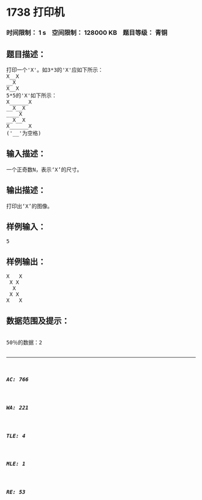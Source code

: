 # 1738 打印机   
### 时间限制： 1 s&nbsp;&nbsp;&nbsp;&nbsp;空间限制： 128000 KB&nbsp;&nbsp;&nbsp;&nbsp;题目等级： 青铜  
## 题目描述：  

<pre>
打印一个'X'。如3*3的'X'应如下所示：
X__X
__X
X__X
5*5的'X'如下所示：
X______X
__X__X
____X
__X__X
X______X
('__'为空格)
</pre>
  
  
## 输入描述：  

<pre>
一个正奇数N，表示‘X’的尺寸。
</pre>
  
  
## 输出描述：  

<pre>
打印出‘X’的图像。
</pre>
  
  
## 样例输入：  

<pre>
5
</pre>
  
  
## 样例输出：  

<pre>
X   X
 X X
  X
 X X
X   X
</pre>
  
  
## 数据范围及提示：  

<pre>

50％的数据：2<N<20
100％的数据：2<N<500

</pre>
  
  
***  

##### AC: 766  
##### WA: 221  
##### TLE: 4  
##### MLE: 1  
##### RE: 53  
